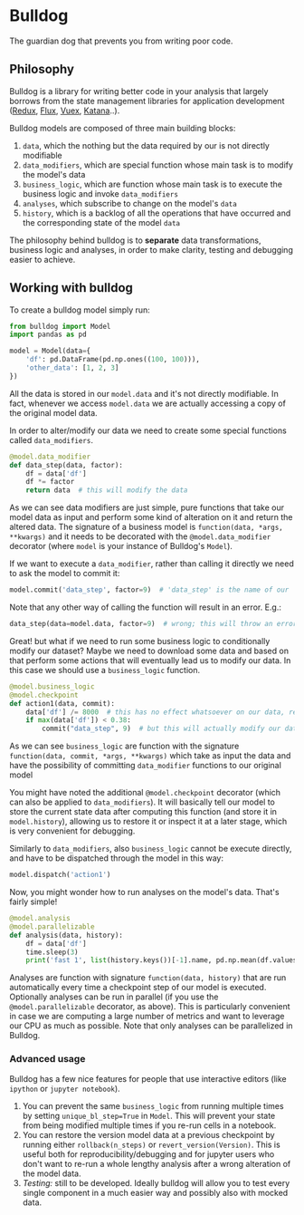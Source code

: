 # Bulldog

The guardian dog that prevents you from writing poor code.

## Philosophy

Bulldog is a library for writing better code in your analysis that largely borrows from the state management libraries for application development ([Redux](https://github.com/reduxjs/redux), [Flux](https://github.com/facebook/flux), [Vuex](https://github.com/vuejs/vuex), [Katana](https://github.com/BendingSpoons/katana-swift)..).

Bulldog models are composed of three main building blocks:
1) `data`, which the nothing but the data required by our is not directly modifiable
2) `data_modifiers`, which are special function whose main task is to modify the model's data
3) `business_logic`, which are function whose main task is to execute the business logic and invoke `data_modifiers`
4) `analyses`, which subscribe to change on the model's `data`
5) `history`, which is a backlog of all the operations that have occurred and the corresponding state of the model `data`

The philosophy behind bulldog is to **separate** data transformations, business logic and analyses, in order to make
clarity, testing and debugging easier to achieve.

## Working with bulldog

To create a bulldog model simply run:
```python
from bulldog import Model
import pandas as pd

model = Model(data={
    'df': pd.DataFrame(pd.np.ones((100, 100))),
    'other_data': [1, 2, 3]
})
```

All the data is stored in our `model.data` and it's not directly modifiable. In fact, whenever we access `model.data` we are actually accessing a copy of the original model data.

In order to alter/modify our data we need to create some special functions called `data_modifiers`.

```python
@model.data_modifier
def data_step(data, factor):
    df = data['df']
    df *= factor
    return data  # this will modify the data
```

As we can see data modifiers are just simple, pure functions that take our model data as input and perform some kind of alteration on it 
and return the altered data. The signature of a business model is `function(data, *args, **kwargs)` and it needs to be
decorated with the `@model.data_modifier` decorator (where `model` is your instance of Bulldog's `Model`).

If we want to execute a `data_modifier`, rather than calling it directly we need to ask the model to commit it:

```python
model.commit('data_step', factor=9)  # 'data_step' is the name of our `data_modifier`
```

Note that any other way of calling the function will result in an error. E.g.:

```python
data_step(data=model.data, factor=9)  # wrong; this will throw an error
```

Great! but what if we need to run some business logic to conditionally modify our dataset?
Maybe we need to download some data and based on that perform some actions that will eventually 
lead us to modify our data. In this case we should use a `business_logic` function.

```python
@model.business_logic
@model.checkpoint
def action1(data, commit):
    data['df'] /= 8000  # this has no effect whatsoever on our data, remember? We are modifying a copy
    if max(data['df']) < 0.38:
        commit("data_step", 9)  # but this will actually modify our data
```

As we can see `business_logic` are function with the signature `function(data, commit, *args, **kwargs)` which take as input the data
and have the possibility of committing `data_modifier` functions to our original model

You might have noted the additional `@model.checkpoint` decorator (which can also be applied to `data_modifiers`). It will basically tell our model to store the current state data after computing
this function (and store it in `model.history`), allowing us to restore it or inspect it at a later stage, which is very convenient for debugging.

Similarly to `data_modifiers`, also `business_logic` cannot be execute directly, and have to be dispatched through the model in this way:

```python
model.dispatch('action1')
```

Now, you might wonder how to run analyses on the model's data. That's fairly simple!

```python
@model.analysis
@model.parallelizable
def analysis(data, history):
    df = data['df']
    time.sleep(3)
    print('fast 1', list(history.keys())[-1].name, pd.np.mean(df.values))
```

Analyses are function with signature `function(data, history)` that are run automatically every time a checkpoint step of our model is executed.
Optionally analyses can be run in parallel (if you use the `@model.parallelizable` decorator, as above). This is particularly convenient
in case we are computing a large number of metrics and want to leverage our CPU as much as possible.
Note that only analyses can be parallelized in Bulldog.

### Advanced usage

Bulldog has a few nice features for people that use interactive editors (like `ipython` or `jupyter notebook`).

1) You can prevent the same `business_logic` from running multiple times by setting `unique_bl_step=True` in `Model`. This will prevent your state from being modified multiple times if you re-run cells in a notebook.
2) You can restore the version model data at a previous checkpoint by running either `rollback(n_steps)` or `revert_version(Version)`. This is useful both for reproducibility/debugging and for jupyter users who don't want to re-run a whole lengthy analysis after a wrong alteration of the model data.
3) *Testing:* still to be developed. Ideally bulldog will allow you to test every single component in a much easier way and possibly also with mocked data.

